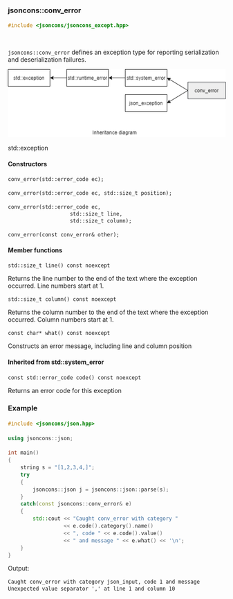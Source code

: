 ### jsoncons::conv_error

```cpp
#include <jsoncons/jsoncons_except.hpp>
```

<br>

`jsoncons::conv_error` defines an exception type for reporting serialization and deserialization failures.

![conv_error](./diagrams/conv_error.png)

std::exception

#### Constructors

    conv_error(std::error_code ec);

    conv_error(std::error_code ec, std::size_t position);

    conv_error(std::error_code ec,
                        std::size_t line,
                        std::size_t column);

    conv_error(const conv_error& other);

#### Member functions

    std::size_t line() const noexcept
Returns the line number to the end of the text where the exception occurred.
Line numbers start at 1.

    std::size_t column() const noexcept
Returns the column number to the end of the text where the exception occurred.
Column numbers start at 1.

    const char* what() const noexcept
Constructs an error message, including line and column position

#### Inherited from std::system_error

    const std::error_code code() const noexcept
Returns an error code for this exception

### Example

```cpp
#include <jsoncons/json.hpp>

using jsoncons::json;

int main()
{
    string s = "[1,2,3,4,]";
    try 
    {
        jsoncons::json j = jsoncons::json::parse(s);
    } 
    catch(const jsoncons::conv_error& e) 
    {
        std::cout << "Caught conv_error with category " 
                  << e.code().category().name() 
                  << ", code " << e.code().value() 
                  << " and message " << e.what() << '\n';
    }
}
```

Output:
```
Caught conv_error with category json_input, code 1 and message Unexpected value separator ',' at line 1 and column 10
```
